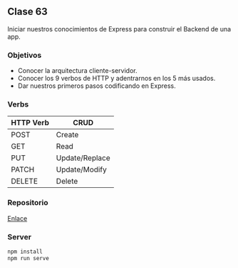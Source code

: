 ## Clase 63

Iniciar nuestros conocimientos de Express para construir el Backend de una app.

### Objetivos

* Conocer la arquitectura cliente-servidor.
* Conocer los 9 verbos de HTTP y adentrarnos en los 5 más usados.
* Dar nuestros primeros pasos codificando en Express.

### Verbs

| HTTP Verb | CRUD |
| ------ | ------ |
| POST | Create |
| GET | Read |
| PUT | Update/Replace |
| PATCH | Update/Modify |
| DELETE | Delete |

### Repositorio

[Enlace](https://github.com/Centraal-Academy/full-stack-batch-8/tree/master/clase-63/)

### Server

```bash
npm install
npm run serve
```
